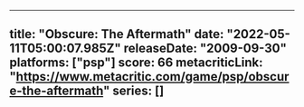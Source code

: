 
---
title: "Obscure: The Aftermath"
date: "2022-05-11T05:00:07.985Z"
releaseDate: "2009-09-30"
platforms: ["psp"]
score: 66
metacriticLink: "https://www.metacritic.com/game/psp/obscure-the-aftermath"
series: []
---
